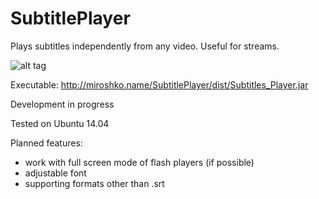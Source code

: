 SubtitlePlayer
==============

Plays subtitles independently from any video. Useful for streams.

![alt tag](http://miroshko.name/subtitle.png)

Executable: http://miroshko.name/SubtitlePlayer/dist/Subtitles_Player.jar

Development in progress

Tested on Ubuntu 14.04

Planned features:
- work with full screen mode of flash players (if possible)
- adjustable font
- supporting formats other than .srt

